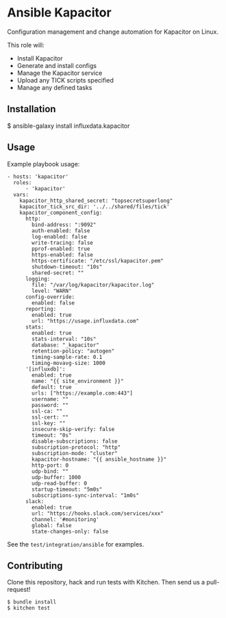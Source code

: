 # Ansible Kapacitor

Configuration management and change automation for Kapacitor on Linux.

This role will:
* Install Kapacitor
* Generate and install configs
* Manage the Kapacitor service
* Upload any TICK scripts specified
* Manage any defined tasks

## Installation

  $ ansible-galaxy install influxdata.kapacitor

## Usage

Example playbook usage:

```
- hosts: 'kapacitor'
  roles:
      - 'kapacitor'
  vars:
    kapacitor_http_shared_secret: "topsecretsuperlong"
    kapacitor_tick_src_dir: '../../shared/files/tick'
    kapacitor_component_config:
      http:
        bind-address: ":9092"
        auth-enabled: false
        log-enabled: false
        write-tracing: false
        pprof-enabled: true
        https-enabled: false
        https-certificate: "/etc/ssl/kapacitor.pem"
        shutdown-timeout: "10s"
        shared-secret: ""
      logging:
        file: "/var/log/kapacitor/kapacitor.log"
        level: "WARN"
      config-override:
        enabled: false
      reporting:
        enabled: true
        url: "https://usage.influxdata.com"
      stats:
        enabled: true
        stats-interval: "10s"
        database: "_kapacitor"
        retention-policy: "autogen"
        timing-sample-rate: 0.1
        timing-movavg-size: 1000
      '[influxdb]':
        enabled: true
        name: "{{ site_environment }}"
        default: true
        urls: ["https://example.com:443"]
        username: ""
        password: ""
        ssl-ca: ""
        ssl-cert: ""
        ssl-key: ""
        insecure-skip-verify: false
        timeout: "0s"
        disable-subscriptions: false
        subscription-protocol: "http"
        subscription-mode: "cluster"
        kapacitor-hostname: "{{ ansible_hostname }}"
        http-port: 0
        udp-bind: ""
        udp-buffer: 1000
        udp-read-buffer: 0
        startup-timeout: "5m0s"
        subscriptions-sync-interval: "1m0s"
      slack:
        enabled: true
        url: "https://hooks.slack.com/services/xxx"
        channel: '#monitoring'
        global: false
        state-changes-only: false

```

See the `test/integration/ansible` for examples.

## Contributing

Clone this repository, hack and run tests with Kitchen. Then send us a pull-request!

```
$ bundle install
$ kitchen test
```
